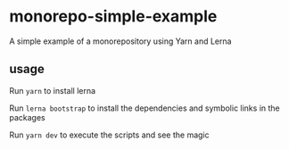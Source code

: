 # monorepo-simple-example

A simple example of a monorepository using Yarn and Lerna

## usage

Run `yarn` to install lerna

Run `lerna bootstrap` to install the dependencies and symbolic links in the packages

Run `yarn dev` to execute the scripts and see the magic

